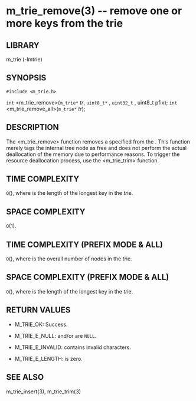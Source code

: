 m_trie_remove(3) -- remove one or more keys from the trie
=========================================================

## LIBRARY
m_trie (-lmtrie)

## SYNOPSIS
`#include <m_trie.h>`

`int` <m_trie_remove>(`m_trie*` *tr*, `uint8_t*` <key>, `uint32_t` <len>, uint8_t pfix);
`int` <m_trie_remove_all>(`m_trie*` *tr*);

## DESCRIPTION
The <m_trie_remove> function removes a specified <key> from the <trie>. This
function merely tags the internal tree node as free and does not perform the
actual deallocation of the memory due to performance reasons. To trigger the
resource deallocation process, use the <m_trie_trim> function.

## TIME COMPLEXITY
`O`(<k>), where <k> is the length of the longest key in the *tr*ie.

## SPACE COMPLEXITY
`O`(1).

## TIME COMPLEXITY (PREFIX MODE & ALL)
`O`(<n>), where <n> is the overall number of nodes in the *tr*ie.

## SPACE COMPLEXITY (PREFIX MODE & ALL)
`O`(<k>), where <k> is the length of the longest key in the *tr*ie.

## RETURN VALUES
 * M_TRIE_OK:
   Success.

 * M_TRIE_E_NULL:
   <trie> and/or <key> are `NULL`.

 * M_TRIE_E_INVALID:
   <key> contains invalid characters.

 * M_TRIE_E_LENGTH:
   <len> is zero.

## SEE ALSO
m_trie_insert(3), m_trie_trim(3)
